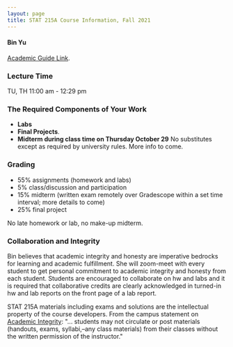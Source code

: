 ```yaml
---
layout: page
title: STAT 215A Course Information, Fall 2021
---
```

#### Bin Yu ####

[Academic Guide Link](https://classes.berkeley.edu/content/2021-fall-stat-215a-001-lec-001).

### Lecture Time ###
TU, TH 11:00 am - 12:29 pm


### The Required Components of Your Work ###
- **Labs**
- **Final Projects**.
- **Midterm during class time on Thursday October 29** No substitutes except as required by university rules. More info to come.

### Grading ###

* 55% assignments (homework and labs)
* 5% class/discussion and participation
* 15% midterm (written exam remotely over Gradescope within a set time interval; more details to come)
* 25% final project

No late homework or lab, no make-up midterm.

### Collaboration and Integrity ###

Bin believes that academic integrity and honesty are imperative bedrocks for
learning and academic fulfillment. She will zoom-meet with every student to get
personal commitment to academic integrity and honesty from each student.
Students are encouraged to collaborate on hw and labs and it is required that
collaborative credits are clearly acknowledged in turned-in hw and lab reports
on the front page of a lab report.

STAT 215A materials including exams and solutions are the intellectual property
of the course developers. From the campus statement on [Academic
Integrity](https://teaching.berkeley.edu/statements-course-policies): "...
students may not circulate or post materials (handouts, exams, syllabi,–any
class materials) from their classes without the written permission of the
instructor."
